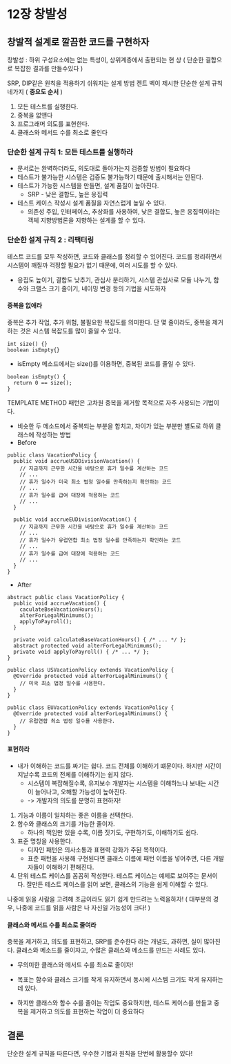 
# 12장 창발성

## 창발적 설계로 깔끔한 코드를 구현하자
창발성 : 하위 구성요소에는 없는 특성이, 상위계층에서 출현되는 현
상 ( 단순한 결합으로 복잡한 결과를 만들수있다 )

SRP, DIP같은 원칙을 적용하기 쉬워지는 설계 방법
켄트 벡이 제시한 단순한 설계 규칙 네가지 ( **중요도 순서** )
1. 모든 테스트를 실행한다.
2. 중복을 없앤다
3. 프로그래머 의도를 표현한다.
4. 클래스와 메서드 수를 최소로 줄인다

### 단순한 설계 규칙 1: 모든 테스트를 실행하라
- 문서로는 완벽하더라도, 의도대로 돌아가는지 검증할 방법이 필요하다
- 테스트가 불가능한 시스템은 검증도 불가능하기 때문에 출시해서는 안된다.
- 테스트가 가능한 시스템을 만들면, 설계 품질이 높아진다. 
	- SRP - 낮은 결합도, 높은 응집력 
- 테스트 케이스 작성시 설계 품질을 자연스럽게 높일 수 있다.
	- 의존성 주입, 인터페이스, 추상화를 사용하여, 낮은 결합도, 높은 응집력이라는 객체 지향방법론을 지향하는 설계를 할 수 있다.

### 단순한 설계 규칙 2 : 리팩터링
테스트 코드를 모두 작성하면, 코드와 클래스를 정리할 수 있어진다.
코드를 정리하면서 시스템이 깨질까 걱정할 필요가 없기 때문에, 여러 시도를 할 수 있다.
- 응집도 높이기, 결합도 낮추기, 관심사 분리하기, 시스템 관심사로 모듈 나누기, 함수와 크랠스 크기 줄이기, 네이밍 변경 등의 기법을 시도하자

#### 중복을 없애라
중복은 추가 작업, 추가 위험, 불필요한 복잡도를 의미한다.
단 몇 줄이라도, 중복을 제거하는 것은 시스템 복잡도를 많이 줄일 수 있다.

```
int size() {}
boolean isEmpty{}
```
 - isEmpty 메소드에서는 size()를 이용하면, 중복된 코드를 줄일 수 있다.

```
boolean isEmpty() {
  return 0 == size();
}
```

TEMPLATE METHOD 패턴은 고차원 중복을 제거할 목적으로 자주 사용되는 기법이다. 
 - 비슷한 두 메소드에서 중복되는 부분을 합치고, 차이가 있는 부분만 별도로 하위 클래스에 작성하는 방법
 - Before
```
public class VacationPolicy {
  public void accrueUSDDivisionVacation() {
    // 지금까지 근무한 시간을 바탕으로 휴가 일수를 계산하는 코드
    // ...
    // 휴가 일수가 미국 최소 법정 일수를 만족하는지 확인하는 코드
    // ...
    // 휴가 일수를 급여 대장에 적용하는 코드
    // ...
  }
  
  public void accrueEUDivisionVacation() {
    // 지금까지 근무한 시간을 바탕으로 휴가 일수를 계산하는 코드
    // ...
    // 휴가 일수가 유럽연합 최소 법정 일수를 만족하는지 확인하는 코드
    // ...
    // 휴가 일수를 급여 대장에 적용하는 코드
    // ...
  }
}
```

- After 
```
abstract public class VacationPolicy {
  public void accrueVacation() {
    caculateBseVacationHours();
    alterForLegalMinimums();
    applyToPayroll();
  }
  
  private void calculateBaseVacationHours() { /* ... */ };
  abstract protected void alterForLegalMinimums();
  private void applyToPayroll() { /* ... */ };
}

public class USVacationPolicy extends VacationPolicy {
  @Override protected void alterForLegalMinimums() {
    // 미국 최소 법정 일수를 사용한다.
  }
}

public class EUVacationPolicy extends VacationPolicy {
  @Override protected void alterForLegalMinimums() {
    // 유럽연합 최소 법정 일수를 사용한다.
  }
}
```


#### 표현하라 
- 내가 이해하는 코드를 짜기는 쉽다. 코드 전체를 이해하기 떄문이다. 하지만 시간이 지날수록 코드의 전체를 이해하기는 쉽지 않다.
	- 시스템이 복잡해질수록, 유지보수 개발자는 시스템을 이해하느냐 보내는 시간이 늘어나고, 오해할 가능성이 높아진다.
	- -> 개발자의 의도를 분명히 표현하자! 

1. 기능과 이름이 일치하는 좋은 이름을 선택한다. 
2. 함수와 클래스의 크기를 가능한 줄이자.  
	- 하나의 책임만 있을 수록, 이름 짓기도, 구현하기도, 이해하기도 쉽다.
3. 표준 명칭을 사용한다. 
	- 디자인 패턴은 의사소통과 표현력 강화가 주된 목적이다.
	- 표준 패턴을 사용해 구현된다면 클래스 이름에 패턴 이름을 넣어주면,  다른 개발자들이 이해하기 편해진다.
4. 단위 테스트 케이스를 꼼꼼히 작성한다. 테스트 케이스는 예제로 보여주는 문서이다. 잘만든 테스트 케이스를 읽어 보면, 클래스의 기능을 쉽게 이해할 수 있다.

나중에 읽을 사람을 고려해 조금이라도 읽기 쉽게 만드려는 노력을하자! 
( 대부분의 경우, 나중에 코드를 읽을 사람은 나 자신일 가능성이 크다! )

#### 클래스와 메서드 수를 최소로 줄여라
중복을 제거하고, 의도를 표현하고, SRP를 준수한다 라는 개념도,  과하면, 실이 많아진다.
클래스와 메소드를 줄이자고, 수많은 클래스와 메소드를 만드는 사례도 있다. 

- 무의미한 클래스와 메서드 수를 최소로 줄이자! 
- 목표는 함수와 클래스 크기를 작게 유지하면서 동시에 시스템 크기도 작게 유지하는 데 있다.

- 하지만 클래스와 함수 수를 줄이는 작업도 중요하지만, 테스트 케이스를 만들고 중복을 제거하고 의도를 표현하는 작업이 더 중요하다

## 결론 
단순한 설계 규칙을 따른다면, 우수한 기법과 원칙을 단번에 활용할수 있다! 
